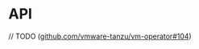 # API

// TODO ([github.com/vmware-tanzu/vm-operator#104](https://github.com/vmware-tanzu/vm-operator/issues/104))